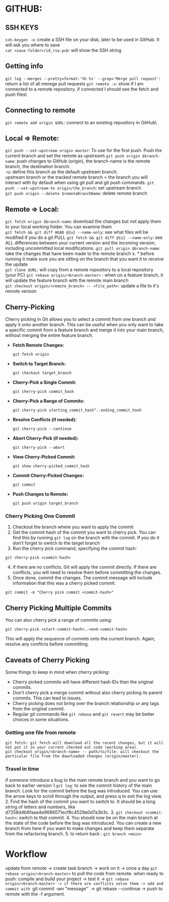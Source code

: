 # GITHUB:


## SSH KEYS
`ssh-keygen -o`: create a SSH file on your disk, later to be used in GitHub. It will ask you where to save\
`cat <save-folder>/id_rsa.pub`: will show the SSH string

## Getting info
`git log --merges --pretty=format:'%h %s' --grep='Merge pull request'`: return a list of all merege pull requests
`git remote -v`: show if I am connected to a remote repository. if connected I should see the fetch and push files\

## Connecting to remote
`git remote add origin $URL`: connect to an existing repository in GitHub\

##  Local => Remote:
`git push --set-upstream origin master`: To use for the first push. Push the current branch and set the remote as upstream\ 
`git push origin $branch-name`: push changes to GitHub (origin), the branch-name is the remote branch, the destination branch.\
-u: define this branch as the default upstream branch.\
upstream branch or the tracked remote branch = the branch you will interact with by default when using git pull and git push commands.
`git push --set-upstream-to origin/the_branch`: set upstream branch\
`git push origin --delete $remoteBranchName`: delete remote branch


## Remote => Local:

`git fetch origin $branch-name`: download the changes but not apply them to your local working folder. You can examine them\
`git fetch && git diff HEAD @{u} --name-only`: see what files will be modified if you do a git PULL
`git fetch && git diff @{u} --name-only`: see ALL differences between your current version and the incoming version, including uncommitted local modifications. 
`git pull origin $branch-name`: take the changes that have been made to the remote branch x.  * before running it make sure you are sitting on the branch that you want it to receive the update\
`git clone $URL`: will copy from a remote ropository to a local repository (your PC)
`git rebase origin/<branch-master>` : when on a feature branch, it will update the feature branch with the remote main branch <branch-master>\
`git checkout origin/<remote_branch> -- <file_path>`: update a file to it's remote version


## Cherry-Picking 
Cherry picking in Git allows you to select a commit from one branch and apply it onto another branch. This can be useful when you only want to take a specific commit from a feature branch and merge it into your main branch, without merging the entire feature branch.




- **Fetch Remote Changes:**
  ```
  git fetch origin
  ```

- **Switch to Target Branch:**
  ```
  git checkout target_branch
  ```

- **Cherry-Pick a Single Commit:**
  ```
  git cherry-pick commit_hash
  ```

- **Cherry-Pick a Range of Commits:**
  ```
  git cherry-pick starting_commit_hash^..ending_commit_hash
  ```

- **Resolve Conflicts (if needed):**
  ```
  git cherry-pick --continue
  ```

- **Abort Cherry-Pick (if needed):**
  ```
  git cherry-pick --abort
  ```

- **View Cherry-Picked Commit:**
  ```
  git show cherry-picked_commit_hash
  ```

- **Commit Cherry-Picked Changes:**
  ```
  git commit
  ```

- **Push Changes to Remote:**
  ```
  git push origin target_branch
  ```










### Cherry Picking One Commit
1. Checkout the branch where you want to apply the commit 
2. Get the commit hash of the commit you want to cherry pick. You can find this by running `git log` on the branch with the commit. If you do it don't forget to switch to the target branch
3. Run the cherry pick command, specifying the commit hash:
```
git cherry-pick <commit-hash>
```
4. If there are no conflicts, Git will apply the commit directly. If there are conflicts, you will need to resolve them before committing the changes.
5. Once done, commit the changes. The commit message will include information that this was a cherry picked commit.
```
git commit -m "Cherry pick commit <commit-hash>" 
```


## Cherry Picking Multiple Commits 
You can also cherry pick a range of commits using:

```
git cherry-pick <start-commit-hash>..<end-commit-hash>
```
This will apply the sequence of commits onto the current branch. Again, resolve any conflicts before committing.

## Caveats of Cherry Picking

Some things to keep in mind when cherry picking:
- Cherry picked commits will have different hash IDs than the original commits.
- Don't cherry pick a merge commit without also cherry picking its parent commits. This can lead to issues.
- Cherry picking does not bring over the branch relationship or any tags from the original commit.
- Regular git commands like `git rebase` and `git revert` may be better choices in some situations.




 ### Getting one file from remote
```
git fetch: git fetch will download all the recent changes, but it will not put it in your current checked out code (working area).
git checkout origin/<branch-name> -- path/to/file: will checkout the particular file from the downloaded changes (origin/master).
```
   

### Travel in time
 if someone introduce a bug to the main remote branch and you want to go back to earlier version
1.`git log`:  to see the commit history of the main branch. Look for the commit before the bug was introduced. You can use the arrow keys to scroll through the output, and press q to exit the log view.
2. Find the hash of the commit you want to switch to. It should be a long string of letters and numbers, like d7258d4b6faaa4e9686071ecf8c4529a0d7a3b3c.
3. `git checkout <commit-hash>`:  switch to that commit. 
4. You should now be on the main branch at the state of the code before the bug was introduced. You can create a new branch from here if you want to make changes and keep them separate from the refactoring branch.
5. to return back : `git branch <main>`


# Workflow
 update from remote -> create task branch -> work on it -> once a day `git rebase origin/<branch-master>` to pull the code from remote.
 when ready to push: compile and build your project -> test it -> `git rebase origin/<branch-master> -> if there are conflicts solve them
 -> add and commit with `git commit -am "message"` -> git rebase --continue -> push to remote with the -f argument.
